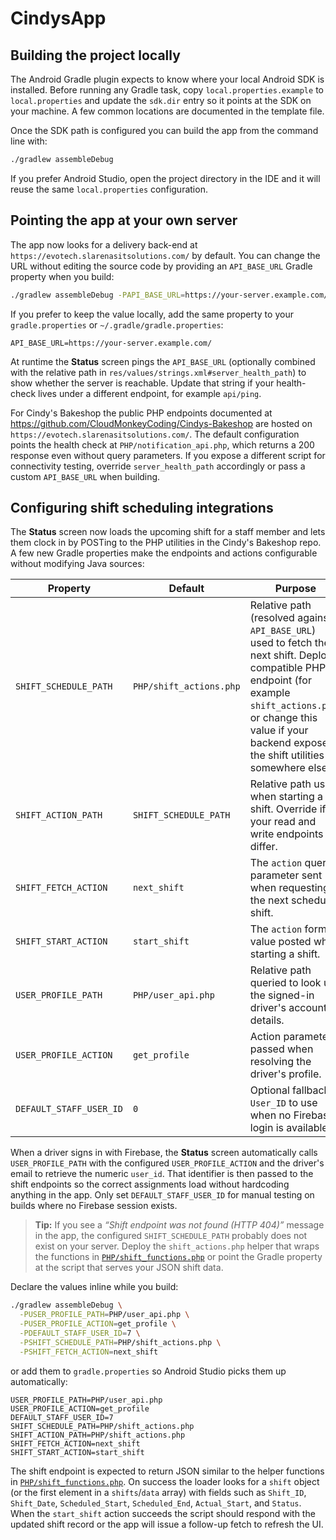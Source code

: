 # CindysApp

## Building the project locally

The Android Gradle plugin expects to know where your local Android SDK is
installed. Before running any Gradle task, copy `local.properties.example` to
`local.properties` and update the `sdk.dir` entry so it points at the SDK on
your machine. A few common locations are documented in the template file.

Once the SDK path is configured you can build the app from the command line with:

```sh
./gradlew assembleDebug
```

If you prefer Android Studio, open the project directory in the IDE and it will
reuse the same `local.properties` configuration.

## Pointing the app at your own server

The app now looks for a delivery back-end at `https://evotech.slarenasitsolutions.com/`
by default. You can change the URL without editing the source code by providing
an `API_BASE_URL` Gradle property when you build:

```sh
./gradlew assembleDebug -PAPI_BASE_URL=https://your-server.example.com/
```

If you prefer to keep the value locally, add the same property to your
`gradle.properties` or `~/.gradle/gradle.properties`:

```
API_BASE_URL=https://your-server.example.com/
```

At runtime the **Status** screen pings the `API_BASE_URL` (optionally combined
with the relative path in `res/values/strings.xml#server_health_path`) to show
whether the server is reachable. Update that string if your health-check lives
under a different endpoint, for example `api/ping`.

For Cindy's Bakeshop the public PHP endpoints documented at
<https://github.com/CloudMonkeyCoding/Cindys-Bakeshop> are hosted on
`https://evotech.slarenasitsolutions.com/`. The default configuration points
the health check at `PHP/notification_api.php`, which returns a 200 response
even without query parameters. If you expose a different script for
connectivity testing, override `server_health_path` accordingly or pass a
custom `API_BASE_URL` when building.

## Configuring shift scheduling integrations

The **Status** screen now loads the upcoming shift for a staff member and lets
them clock in by POSTing to the PHP utilities in the Cindy's Bakeshop repo. A
few new Gradle properties make the endpoints and actions configurable without
modifying Java sources:

| Property | Default | Purpose |
| --- | --- | --- |
| `SHIFT_SCHEDULE_PATH` | `PHP/shift_actions.php` | Relative path (resolved against `API_BASE_URL`) used to fetch the next shift. Deploy a compatible PHP endpoint (for example `shift_actions.php`) or change this value if your backend exposes the shift utilities somewhere else. |
| `SHIFT_ACTION_PATH` | `SHIFT_SCHEDULE_PATH` | Relative path used when starting a shift. Override if your read and write endpoints differ. |
| `SHIFT_FETCH_ACTION` | `next_shift` | The `action` query parameter sent when requesting the next scheduled shift. |
| `SHIFT_START_ACTION` | `start_shift` | The `action` form value posted when starting a shift. |
| `USER_PROFILE_PATH` | `PHP/user_api.php` | Relative path queried to look up the signed-in driver's account details. |
| `USER_PROFILE_ACTION` | `get_profile` | Action parameter passed when resolving the driver's profile. |
| `DEFAULT_STAFF_USER_ID` | `0` | Optional fallback `User_ID` to use when no Firebase login is available. |

When a driver signs in with Firebase, the **Status** screen automatically calls
`USER_PROFILE_PATH` with the configured `USER_PROFILE_ACTION` and the driver's
email to retrieve the numeric `user_id`. That identifier is then passed to the
shift endpoints so the correct assignments load without hardcoding anything in
the app. Only set `DEFAULT_STAFF_USER_ID` for manual testing on builds where no
Firebase session exists.

> **Tip:** If you see a *“Shift endpoint was not found (HTTP 404)”* message in
> the app, the configured `SHIFT_SCHEDULE_PATH` probably does not exist on your
> server. Deploy the `shift_actions.php` helper that wraps the functions in
> [`PHP/shift_functions.php`](https://github.com/CloudMonkeyCoding/Cindys-Bakeshop/blob/main/PHP/shift_functions.php)
> or point the Gradle property at the script that serves your JSON shift data.

Declare the values inline while you build:

```sh
./gradlew assembleDebug \
  -PUSER_PROFILE_PATH=PHP/user_api.php \
  -PUSER_PROFILE_ACTION=get_profile \
  -PDEFAULT_STAFF_USER_ID=7 \
  -PSHIFT_SCHEDULE_PATH=PHP/shift_actions.php \
  -PSHIFT_FETCH_ACTION=next_shift
```

or add them to `gradle.properties` so Android Studio picks them up automatically:

```
USER_PROFILE_PATH=PHP/user_api.php
USER_PROFILE_ACTION=get_profile
DEFAULT_STAFF_USER_ID=7
SHIFT_SCHEDULE_PATH=PHP/shift_actions.php
SHIFT_ACTION_PATH=PHP/shift_actions.php
SHIFT_FETCH_ACTION=next_shift
SHIFT_START_ACTION=start_shift
```

The shift endpoint is expected to return JSON similar to the helper functions
in [`PHP/shift_functions.php`](https://github.com/CloudMonkeyCoding/Cindys-Bakeshop/blob/main/PHP/shift_functions.php).
On success the loader looks for a `shift` object (or the first element in a
`shifts`/`data` array) with fields such as `Shift_ID`, `Shift_Date`,
`Scheduled_Start`, `Scheduled_End`, `Actual_Start`, and `Status`. When the
`start_shift` action succeeds the script should respond with the updated shift
record or the app will issue a follow-up fetch to refresh the UI.
